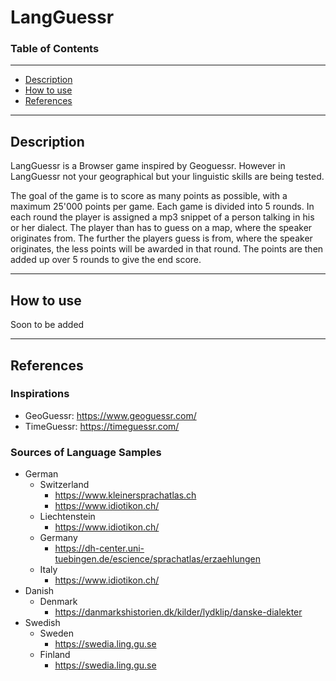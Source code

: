 # LangGuessr

### Table of Contents
___
- [Description](#description)
- [How to use](#how-to-use)
- [References](#references)
___
## Description

LangGuessr is a Browser game inspired by Geoguessr. However in LangGuessr not your geographical but your linguistic skills are being tested.

The goal of the game is to score as many points as possible, with a maximum 25'000 points per game. Each game is divided into 5 rounds. In each round the player is assigned a mp3 snippet of a person talking
in his or her dialect. The player than has to guess on a map, where the speaker originates from. The further the players guess is from, where the speaker originates, the less points will be awarded in that round.
The points are then added up over 5 rounds to give the end score.
___
## How to use

Soon to be added
___
## References

### Inspirations

- GeoGuessr: https://www.geoguessr.com/
- TimeGuessr: https://timeguessr.com/

### Sources of Language Samples

- German
  - Switzerland
    - https://www.kleinersprachatlas.ch
    - https://www.idiotikon.ch/
  - Liechtenstein
    - https://www.idiotikon.ch/
  - Germany
    - https://dh-center.uni-tuebingen.de/escience/sprachatlas/erzaehlungen
  - Italy
    - https://www.idiotikon.ch/
- Danish
  - Denmark
    - https://danmarkshistorien.dk/kilder/lydklip/danske-dialekter
- Swedish
  - Sweden
    - https://swedia.ling.gu.se
  - Finland
    - https://swedia.ling.gu.se
    